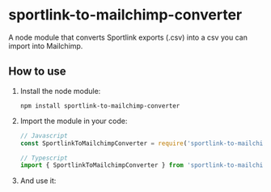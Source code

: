 # sportlink-to-mailchimp-converter
A node module that converts Sportlink exports (.csv) into a csv you can import into Mailchimp.

## How to use

1. Install the node module:
    ```
    npm install sportlink-to-mailchimp-converter
    ```
2. Import the module in your code:
    ```js
    // Javascript
    const SportlinkToMailchimpConverter = require('sportlink-to-mailchimp-converter')
    ```
    ```ts
    // Typescript
    import { SportlinkToMailchimpConverter } from 'sportlink-to-mailchimp-converter'
    ```
3. And use it:
    ```js  console.log(SportlinkToMailchimpConverter.convertFileToOutput(file))
    ```
